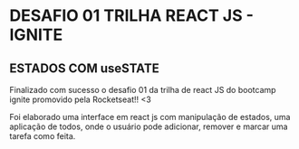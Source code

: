 # DESAFIO 01 TRILHA REACT JS - IGNITE

## ESTADOS COM useSTATE

Finalizado com sucesso o desafio 01 da trilha de react JS do bootcamp ignite promovido pela Rocketseat!! <3


Foi elaborado uma interface em react js com manipulação de estados, uma aplicação de todos, onde o usuário pode adicionar, remover e marcar uma tarefa como feita.